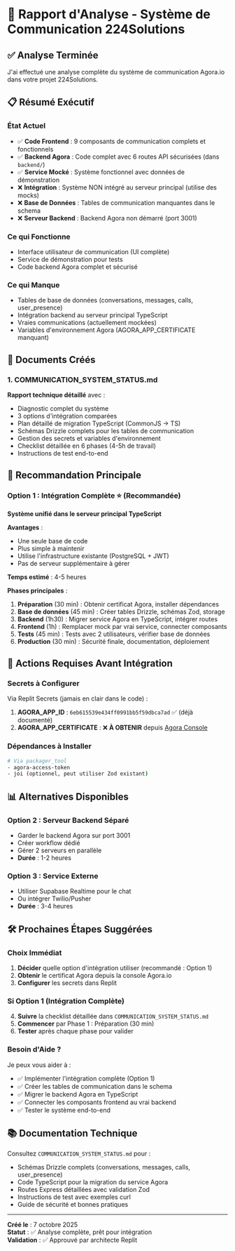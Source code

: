 # 🎉 Rapport d'Analyse - Système de Communication 224Solutions

## ✅ Analyse Terminée

J'ai effectué une analyse complète du système de communication Agora.io dans votre projet 224Solutions.

## 📋 Résumé Exécutif

### État Actuel
- ✅ **Code Frontend** : 9 composants de communication complets et fonctionnels
- ✅ **Backend Agora** : Code complet avec 6 routes API sécurisées (dans `backend/`)
- ✅ **Service Mocké** : Système fonctionnel avec données de démonstration
- ❌ **Intégration** : Système NON intégré au serveur principal (utilise des mocks)
- ❌ **Base de Données** : Tables de communication manquantes dans le schema
- ❌ **Serveur Backend** : Backend Agora non démarré (port 3001)

### Ce qui Fonctionne
- Interface utilisateur de communication (UI complète)
- Service de démonstration pour tests
- Code backend Agora complet et sécurisé

### Ce qui Manque
- Tables de base de données (conversations, messages, calls, user_presence)
- Intégration backend au serveur principal TypeScript
- Vraies communications (actuellement mockées)
- Variables d'environnement Agora (AGORA_APP_CERTIFICATE manquant)

## 📄 Documents Créés

### 1. COMMUNICATION_SYSTEM_STATUS.md
**Rapport technique détaillé** avec :
- Diagnostic complet du système
- 3 options d'intégration comparées
- Plan détaillé de migration TypeScript (CommonJS → TS)
- Schémas Drizzle complets pour les tables de communication
- Gestion des secrets et variables d'environnement
- Checklist détaillée en 6 phases (4-5h de travail)
- Instructions de test end-to-end

## 🎯 Recommandation Principale

### Option 1 : Intégration Complète ⭐ (Recommandée)
**Système unifié dans le serveur principal TypeScript**

**Avantages** :
- Une seule base de code
- Plus simple à maintenir
- Utilise l'infrastructure existante (PostgreSQL + JWT)
- Pas de serveur supplémentaire à gérer

**Temps estimé** : 4-5 heures

**Phases principales** :
1. **Préparation** (30 min) : Obtenir certificat Agora, installer dépendances
2. **Base de données** (45 min) : Créer tables Drizzle, schémas Zod, storage
3. **Backend** (1h30) : Migrer service Agora en TypeScript, intégrer routes
4. **Frontend** (1h) : Remplacer mock par vrai service, connecter composants
5. **Tests** (45 min) : Tests avec 2 utilisateurs, vérifier base de données
6. **Production** (30 min) : Sécurité finale, documentation, déploiement

## 🔑 Actions Requises Avant Intégration

### Secrets à Configurer
Via Replit Secrets (jamais en clair dans le code) :

1. **AGORA_APP_ID** : `6eb615539e434ff0991bb5f59dbca7ad` ✅ (déjà documenté)
2. **AGORA_APP_CERTIFICATE** : ❌ **À OBTENIR** depuis [Agora Console](https://console.agora.io)

### Dépendances à Installer
```bash
# Via packager_tool
- agora-access-token
- joi (optionnel, peut utiliser Zod existant)
```

## 📊 Alternatives Disponibles

### Option 2 : Serveur Backend Séparé
- Garder le backend Agora sur port 3001
- Créer workflow dédié
- Gérer 2 serveurs en parallèle
- **Durée** : 1-2 heures

### Option 3 : Service Externe
- Utiliser Supabase Realtime pour le chat
- Ou intégrer Twilio/Pusher
- **Durée** : 3-4 heures

## 🛠️ Prochaines Étapes Suggérées

### Choix Immédiat
1. **Décider** quelle option d'intégration utiliser (recommandé : Option 1)
2. **Obtenir** le certificat Agora depuis la console Agora.io
3. **Configurer** les secrets dans Replit

### Si Option 1 (Intégration Complète)
4. **Suivre** la checklist détaillée dans `COMMUNICATION_SYSTEM_STATUS.md`
5. **Commencer** par Phase 1 : Préparation (30 min)
6. **Tester** après chaque phase pour valider

### Besoin d'Aide ?
Je peux vous aider à :
- ✅ Implémenter l'intégration complète (Option 1)
- ✅ Créer les tables de communication dans le schema
- ✅ Migrer le backend Agora en TypeScript
- ✅ Connecter les composants frontend au vrai backend
- ✅ Tester le système end-to-end

## 📚 Documentation Technique

Consultez `COMMUNICATION_SYSTEM_STATUS.md` pour :
- Schémas Drizzle complets (conversations, messages, calls, user_presence)
- Code TypeScript pour la migration du service Agora
- Routes Express détaillées avec validation Zod
- Instructions de test avec exemples curl
- Guide de sécurité et bonnes pratiques

---

**Créé le** : 7 octobre 2025  
**Statut** : ✅ Analyse complète, prêt pour intégration  
**Validation** : ✅ Approuvé par architecte Replit
